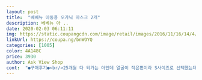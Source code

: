 ```yaml
---
layout: post 
title:  "베베뉴 아동용 오가닉 마스크 2개" 
description: 베베뉴 아 ..
date: 2020-02-03 06:11:11 
img: https://static.coupangcdn.com/image/retail/images/2016/11/16/14/4/96c14aab-2fb5-41e9-abb4-1b93c89e2677.jpg 
linkUrl: https://coupa.ng/bnWOYQ 
categories: [1005] 
color: 4A148C 
price: 3930 
author: Ask View Shop 
cont:  "●구매후기●<br/>25개월 다 되가는 아인데 얼굴이 작은편이라 S사이즈로 선택했는데 조금 커 보여도 조이면 될 것 같아요.<br/><br/>4천원대에서 두배로 올랐다니까 빨리 좀 내렸으면 싶네요.<br/><br/>5세 아이 딱 맞네요!<br/>9천원에 퀄리티는 아닌데 아쉬운대로 쓰는 거죠.<br/><br/>======================================<br/>▶ 추가 후기 ◀<br/>거부하네요ㅜㅠ... <br/>  큰일이예요ㅡ;;; 어떻게 꼬셔서 씌우고 다닐지ㅠㅠ... <br/>  제가 나쁜 기억 남겨준것 같아 미안해지네요ㅠ<br/>겉면은 면100% 안감은 오가닉면 100%라서<br/>귀가접히네요!<br/>귀걸이 조절이 관권이긴한데 저는 많이 불편해<br/>귀걸이가 신축성이 없어 쉽게 벗겨지거나<br/>그런데 요 마스크는 S사이즈가 맞을듯 해서 구입했어요.<br/><br/>그리고 시큼한 냄새가 나니 바로 쓰진 못 할거예요.<br/><br/>근데 자꾸 밖에서 부터 집에 와서 까지 벗겼다 씌었다 하고,<br/>근데 작아요ㅋㅋ 제가 저희 꼬꼬마 머리를 너무 과소평과 했네요 ㅎㅎ;;;;;<br/>끈을 아이에게 맞는 길이로 조인 후 묶어 고정하시면 되겠어요.<br/><br/>끈이 좀 넓고 고정 안 하면 스르륵 느슨해져 버려요.<br/><br/>날씨가 추워져서 인지 부쩍 이 상품평에 추천이 늘어서 추가로 몇자 더 적어 봅니다.<br/><br/>다른 후기대로 이 마스크는 끈이 문제네요.<br/><br/>당장 빨아다 널었네요!<br/>두개 세트로 판매해서 좋고요 ^^<br/>디자인도 다양해서 고르는 재미가 있네요~<br/>로켓배송이라 배송도 빨랏고 만족스러워요 ^^<br/>마스크 끈 길이 조절가능하구요<br/>마스크 끼기 싫어서 울었던 우리 꼬꼬마는 한달이 지난 지금 어찌 되었을 까요?^^<br/>마스크 쓰는 습관 길러서 우리 아이들 감기 안녕~해요~^^<br/>마스크면적도 s사이즈지만, 꽤 커요<br/>매듭지어주었어요.<br/> 약22cm까지 줄이고<br/>면마스크가 아이한테 더 편할거 같아 구매했어요<br/>몇일사용후 후기입니다<br/>사이즈를 사도 크더라고요ㅠ.<br/>.<br/><br/>사진 찍는다고 벗을려는거 계속 못 벗게 했더니,<br/>상품평 쓰러 들어왔는데, 일시품절이네요 ~^^;;<br/>상품평을 쓴지 벌써 한달이 다 되어 가네요.<br/><br/>세탁은 한번 하고 씌워줘야 할 듯하네요.<br/><br/>습관이 되서 이제 외출할때면 자기가 먼저 마스크를 찾아요~^^<br/>아기피부에 안전하고, 국내생산이라 믿음이가네요 ^^<br/>아이들은 답답해 해서 안 끼는 것 보단 나으니 좀 편해보이는 거로 한번 주문해봤어요.<br/><br/>아직 두돌이 안된 아기라서 그런지, 약국에서 제일 작은<br/>아직 아기다 보니 잘 더렵혀서, 마스크 2개로는 부족한감이 있어 더 구매 할 예정이예요 ~^^<br/>안녕하세요 ^<br/> -^)/<br/>예쁘기까지 합니다<br/>오늘 하원차량시간에 맞춰서 마스크들고 나가서 씌어봣어요<br/>의사 선생님이 요즘같은날 외출할 때 마스크안끼면 콧물은 달고 살아야 한다더라고요.<br/><br/>이렇게 되기 까지 쉽진 않았지만, 역시 칭찬의 힘이 가장 컷던것 같아요.<br/> 엄마도, 아빠도, 어린이집 선생님도, 할아버지 할머니도, 의사선생님도 마스크만 끼면 칭찬을 해주니 언제부턴가 자기가 먼저 찾더군요~^^ 사실 뒤에서 칭찬해주시라고 신호를 열심히 보냈답니다ㅋㅋ<br/>일단 마스크 자체는 디자인도 이쁘고, 길이조절도 가능하고<br/>일단 사이즈는 좋습니다<br/>일단 젤길때는 약 30cm 왠지  큰것같아서 양쪽으로 한번씩<br/>일회용으로 갈아탑니다<br/>자세히 안읽어보고 삿는데, 끈길이를 조절 할수있네요!<br/>제가 직접 써보니 냄새가~~~<br/>지금은 아주 아주 잘 하고 다닌답니다.<br/><br/>집에와서 26cm정도로 다시 맞추고 씌우니 딱좋았어요.<br/><br/>찬바람이 쌩쌩불어서 우리 꼬마 마스크 구매했어요.<br/><br/>편하냐는 질문에 불편하다고 언능 벗어버리는.<br/>.<br/><br/>하나는 귀여운 새 그림이있는 마스크랑, 여자여자한 꽃무늬 마스크로 주문했어요.<br/><br/>25개월 다 되가는 아인데 얼굴이 작은편이라 S사이즈로 선택했는데 조금 커 보여도 조이면 될 것 같아요.<br/><br/>4천원대에서 두배로 올랐다니까 빨리 좀 내렸으면 싶네요.<br/><br/>5세 아이 딱 맞네요!<br/>9천원에 퀄리티는 아닌데 아쉬운대로 쓰는 거죠.<br/><br/>======================================<br/>▶ 추가 후기 ◀<br/>거부하네요ㅜㅠ... <br/>  큰일이예요ㅡ;;; 어떻게 꼬셔서 씌우고 다닐지ㅠㅠ... <br/>  제가 나쁜 기억 남겨준것 같아 미안해지네요ㅠ<br/>겉면은 면100% 안감은 오가닉면 100%라서<br/>귀가접히네요!<br/>귀걸이 조절이 관권이긴한데 저는 많이 불편해<br/>귀걸이가 신축성이 없어 쉽게 벗겨지거나<br/>그런데 요 마스크는 S사이즈가 맞을듯 해서 구입했어요.<br/><br/>그리고 시큼한 냄새가 나니 바로 쓰진 못 할거예요.<br/><br/>근데 자꾸 밖에서 부터 집에 와서 까지 벗겼다 씌었다 하고,<br/>근데 작아요ㅋㅋ 제가 저희 꼬꼬마 머리를 너무 과소평과 했네요 ㅎㅎ;;;;;<br/>끈을 아이에게 맞는 길이로 조인 후 묶어 고정하시면 되겠어요.<br/><br/>끈이 좀 넓고 고정 안 하면 스르륵 느슨해져 버려요.<br/><br/>날씨가 추워져서 인지 부쩍 이 상품평에 추천이 늘어서 추가로 몇자 더 적어 봅니다.<br/><br/>다른 후기대로 이 마스크는 끈이 문제네요.<br/><br/>당장 빨아다 널었네요!<br/>두개 세트로 판매해서 좋고요 ^^<br/>디자인도 다양해서 고르는 재미가 있네요~<br/>로켓배송이라 배송도 빨랏고 만족스러워요 ^^<br/>마스크 끈 길이 조절가능하구요<br/>마스크 끼기 싫어서 울었던 우리 꼬꼬마는 한달이 지난 지금 어찌 되었을 까요?^^<br/>마스크 쓰는 습관 길러서 우리 아이들 감기 안녕~해요~^^<br/>마스크면적도 s사이즈지만, 꽤 커요<br/>매듭지어주었어요.<br/> 약22cm까지 줄이고<br/>면마스크가 아이한테 더 편할거 같아 구매했어요<br/>몇일사용후 후기입니다<br/>사이즈를 사도 크더라고요ㅠ.<br/>.<br/><br/>사진 찍는다고 벗을려는거 계속 못 벗게 했더니,<br/>상품평 쓰러 들어왔는데, 일시품절이네요 ~^^;;<br/>상품평을 쓴지 벌써 한달이 다 되어 가네요.<br/><br/>세탁은 한번 하고 씌워줘야 할 듯하네요.<br/><br/>습관이 되서 이제 외출할때면 자기가 먼저 마스크를 찾아요~^^<br/>아기피부에 안전하고, 국내생산이라 믿음이가네요 ^^<br/>아이들은 답답해 해서 안 끼는 것 보단 나으니 좀 편해보이는 거로 한번 주문해봤어요.<br/><br/>아직 두돌이 안된 아기라서 그런지, 약국에서 제일 작은<br/>아직 아기다 보니 잘 더렵혀서, 마스크 2개로는 부족한감이 있어 더 구매 할 예정이예요 ~^^<br/>안녕하세요 ^<br/> -^)/<br/>예쁘기까지 합니다<br/>오늘 하원차량시간에 맞춰서 마스크들고 나가서 씌어봣어요<br/>의사 선생님이 요즘같은날 외출할 때 마스크안끼면 콧물은 달고 살아야 한다더라고요.<br/><br/>이렇게 되기 까지 쉽진 않았지만, 역시 칭찬의 힘이 가장 컷던것 같아요.<br/> 엄마도, 아빠도, 어린이집 선생님도, 할아버지 할머니도, 의사선생님도 마스크만 끼면 칭찬을 해주니 언제부턴가 자기가 먼저 찾더군요~^^ 사실 뒤에서 칭찬해주시라고 신호를 열심히 보냈답니다ㅋㅋ<br/>일단 마스크 자체는 디자인도 이쁘고, 길이조절도 가능하고<br/>일단 사이즈는 좋습니다<br/>일단 젤길때는 약 30cm 왠지  큰것같아서 양쪽으로 한번씩<br/>일회용으로 갈아탑니다<br/>자세히 안읽어보고 삿는데, 끈길이를 조절 할수있네요!<br/>제가 직접 써보니 냄새가~~~<br/>지금은 아주 아주 잘 하고 다닌답니다.<br/><br/>집에와서 26cm정도로 다시 맞추고 씌우니 딱좋았어요.<br/><br/>찬바람이 쌩쌩불어서 우리 꼬마 마스크 구매했어요.<br/><br/>편하냐는 질문에 불편하다고 언능 벗어버리는.<br/>.<br/><br/>하나는 귀여운 새 그림이있는 마스크랑, 여자여자한 꽃무늬 마스크로 주문했어요.<br/><br/>" 
---
```

